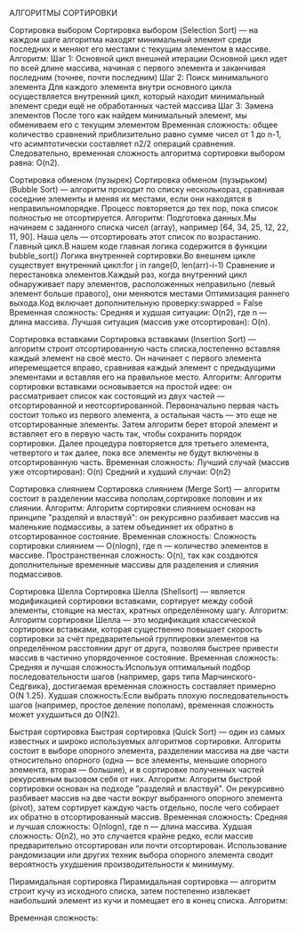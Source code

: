 АЛГОРИТМЫ СОРТИРОВКИ

Сортировка выбором
Сортировка выбором (Selection Sort) — на каждом шаге алгоритма находят минимальный элемент среди последних и меняют его местами с текущим элементом в массиве.
Алгоритм:
Шаг 1: Основной цикл внешней итерации
Основной цикл идет по всей длине массива, начиная с первого элемента и заканчивая последним (точнее, почти последним)
Шаг 2: Поиск минимального элемента
Для каждого элемента внутри основного цикла осуществляется внутренний цикл, который находит минимальный элемент среди ещё не обработанных частей массива
Шаг 3: Замена элементов
После того как найдем минимальный элемент, мы обмениваем его с текущим элементом
Временная сложность:  общее количество сравнений приблизительно равно сумме чисел от 1 до n-1, что асимптотически составляет n2/2 операций сравнения.
Следовательно, временная сложность алгоритма сортировки выбором равна: O(n2).

Сортировка обменом (пузырек)
Сортировка обменом (пузырьком) (Bubble Sort) — алгоритм проходит по списку несколькораз, сравнивая соседние элементы и меняя их местами, если они находятся в неправильномпорядке. Процесс повторяется до тех пор, пока список полностью не отсортируется.
Алгоритм:
Подготовка данных.Мы начинаем с заданного списка чисел (array), например [64, 34, 25, 12, 22, 11, 90]. Наша цель — отсортировать этот список по возрастанию.
Главный цикл.В нашем коде главная логика содержится в функции bubble_sort()
Логика внутренней сортировки.Во внешнем цикле существует внутренний цикл:for j in range(0, len(arr)-i-1)
Сравнение и перестановка элементов.Каждый раз, когда внутренний цикл обнаруживает пару элементов, расположенных неправильно (левый элемент больше правого), они меняются местами
Оптимизация раннего выхода.Код включает дополнительную проверку:swapped = False
Временная сложность: 
Средняя и худшая ситуации: O(n2), где n — длина массива.
Лучшая ситуация (массив уже отсортирован): O(n).

Сортировка вставками
Сортировка вставками (Insertion Sort) — алгоритм строит отсортированную часть списка,постепенно вставляя каждый элемент на своё место. Он начинает с первого элемента иперемещается вправо, сравнивая каждый элемент с предыдущими элементами и вставляя его на правильное место.
Алгоритм:
Алгоритм сортировки вставками основывается на простой идее: он рассматривает список как состоящий из двух частей — отсортированной и неотсортированной. Первоначально первая часть состоит только из первого элемента, а остальная часть — это еще не отсортированные элементы. Затем алгоритм берет второй элемент и вставляет его в первую часть так, чтобы сохранить порядок сортировки. Далее процедура повторяется для третьего элемента, четвертого и так далее, пока все элементы не будут включены в отсортированную часть.
Временная сложность: 
Лучший случай (массив уже отсортирован): O(n) 
Средний и худший случаи: O(n2)

Сортировка слиянием
Сортировка слиянием (Merge Sort) — алгоритм состоит в разделении массива пополам,сортировке половин и их слиянии.
Алгоритм:
Алгоритм сортировки слиянием основан на принципе "разделяй и властвуй": он рекурсивно разбивает массив на маленькие подмассивы, а затем объединяет их обратно в отсортированное состояние.
Временная сложность: 
Сложность сортировки слиянием — O(nlogn), где n — количество элементов в массиве.
Пространственная сложность: O(n), так как создаются дополнительные временные массивы для разделения и слияния подмассивов.

Сортировка Шелла
Сортировка Шелла (Shellsort) — является модификацией сортировки вставками, сортирует между собой элементы, стоящие на местах, кратных определённому шагу.
Алгоритм:
Алгоритм сортировки Шелла — это модификация классической сортировки вставками, которая существенно повышает скорость сортировки за счёт предварительной группировки элементов на определённом расстоянии друг от друга, позволяя быстрее привести массив в частично упорядоченное состояние.
Временная сложность: 
Средняя и лучшая сложность:Используя оптимальный подбор последовательности шагов (например, gaps типа Марчинского-Седгвика), достигаемая временная сложность составляет примерно O(N 1.25).
Худшая сложность:Если выбрать плохую последовательность шагов (например, простое деление пополам), временная сложность может ухудшиться до O(N2).

Быстрая сортировка
Быстрая сортировка (Quick Sort) — один из самых известных и широко используемых алгоритмов сортировки. Алгоритм состоит в выборе опорного элемента, разделении массива на две части относительно опорного (одна — все элементы, меньшие опорного элемента, вторая — большие), и в сортировке полученных частей рекурсивным вызовом себя от них.
Алгоритм:
Алгоритм быстрой сортировки основан на подходе "разделяй и властвуй". Он рекурсивно разбивает массив на две части вокруг выбранного опорного элемента (pivot), затем сортирует каждую часть отдельно, после чего собирает их обратно в отсортированный массив.
Временная сложность: 
Средняя и лучшая сложность: O(nlogn), где n — длина массива.
Худшая сложность: O(n2), но это случается крайне редко, если массив предварительно отсортирован или почти отсортирован. Использование рандомизации или других техник выбора опорного элемента сводит вероятность ухудшения производительности к минимуму.

Пирамидальная сортировка 
Пирамидальная сортировка — алгоритм строит кучу из исходного списка, затем постепенно извлекает наибольший элемент из кучи и помещает его в конец списка.
Алгоритм:

Временная сложность: 
